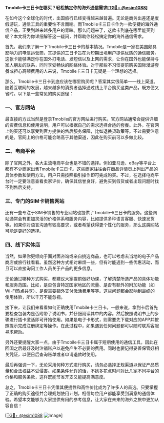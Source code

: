 **Tmobile卡三日卡在哪买？轻松搞定你的海外通信需求[[TG💪+ @esim1088](https://t.me/s/esim1088)]**

在如今这个全球化的时代，出国旅行已经变得越来越普遍。无论是商务出差还是度假游玩，通信工具的重要性不言而喻。而Tmobile卡三日卡作为一款便捷的海外通信产品，正受到越来越多用户的青睐。那么问题来了，这款卡到底在哪里能买到呢？本文将为你详细解答这一疑问，并帮助你轻松搞定你的海外通信需求。

首先，我们来了解一下Tmobile卡三日卡的基本情况。Tmobile是一家在美国颇具影响力的电信运营商，其提供的三日卡旨在为短期出境用户提供优质的通信服务。这张卡能够满足你在国外打电话、发短信以及上网的需求，让你在国外也能保持与家人朋友的联系，同时享受畅快的网络体验。对于那些不习惯提前购买国际漫游套餐或担心高额费用的人来说，Tmobile卡三日卡无疑是一个理想的选择。

那么，Tmobile卡三日卡到底应该在哪里购买呢？答案其实很简单——线上渠道。随着互联网的发展，越来越多的消费者选择通过线上平台购买这类产品，既方便又省时。以下是一些常见的购买途径：

### 一、官方网站

最直接的方式当然是登录Tmobile的官方网站进行购买。官方网站通常会提供详细的资费信息和使用说明，用户可以根据自己的需求选择合适的套餐。此外，在官网上购买还可以享受到官方提供的售后服务保障，比如退换货政策等。不过需要注意的是，官网上的价格可能会略高于其他渠道，因此在购买前可以多做比较。

### 二、电商平台

除了官网之外，各大主流电商平台也是不错的选择。例如亚马逊、eBay等平台上都有不少商家出售Tmobile卡三日卡。这些商家往往会在商品详情页上列出产品的具体参数和使用方法，用户只需按照指引操作即可完成购买。不过，在选择电商平台时一定要注意查看卖家评价，确保其信誉良好，避免买到假货或者出现问题时找不到售后支持。

### 三、专门的SIM卡销售网站

还有一些专注于SIM卡销售的专业网站也提供了Tmobile卡三日卡的服务。这些网站通常会有更加灵活的价格体系和服务内容，比如提供多种语言客服、快速发货等。如果你对语言沟通有较高要求，或者希望获得更个性化的服务，那么这类网站可能是更好的选择。

### 四、线下实体店

当然，如果你更倾向于面对面咨询或亲自挑选商品，也可以考虑去当地的电子产品商店或旅行社看看。虽然这种方式相对麻烦一些，但有时能遇到一些优惠活动，而且可以直接询问工作人员关于产品的更多信息。

无论通过哪种方式购买，都建议大家提前做好功课，了解清楚所选产品的具体功能和服务范围。比如，是否包含特定国家地区的流量、是否有额外的附加功能（如Wi-Fi热点共享）、是否需要额外支付激活费用等等。这些问题都会影响到最终的使用体验，所以千万不能忽视。

接下来，让我们来看看如何正确使用Tmobile卡三日卡。一般来说，拿到卡后首先要检查包装内是否附带了说明书，并仔细阅读其中的内容。然后按照说明书上的步骤进行插卡激活即可开始使用。如果是电子卡形式，则需要先下载对应的APP并按照提示完成注册绑定等操作。在此过程中，如果遇到任何问题都可以随时联系客服寻求帮助。

另外还要提醒大家一点，由于Tmobile卡三日卡属于短期使用的通信工具，因此在回国之后最好及时注销账户以避免产生不必要的费用。同时也要记得妥善保管好相关凭证，以便日后查询账单或者申请退款时使用。

最后再强调一下，无论采用何种方式进行购买，请务必选择正规渠道以保证产品质量和合法权益不受侵害。如果条件允许的话，不妨多花点时间对比几家不同平台的价格和服务条款，这样既能节省开支又能提高满意度。

总之，Tmobile卡三日卡凭借其便捷性和高性价比成为了许多人的首选。只要掌握了正确的购买途径并合理规划使用计划，相信每位用户都能享受到满意的通信体验。希望本文能够为大家提供有用的参考信息，让大家在未来的海外之旅中更加从容自信！

[[TG💪+ @esim1088](https://t.me/s/esim1088) ![Image](https://i.postimg.cc/4NQfJmqS/Snipaste-2025-05-13-00-14-12.png)]